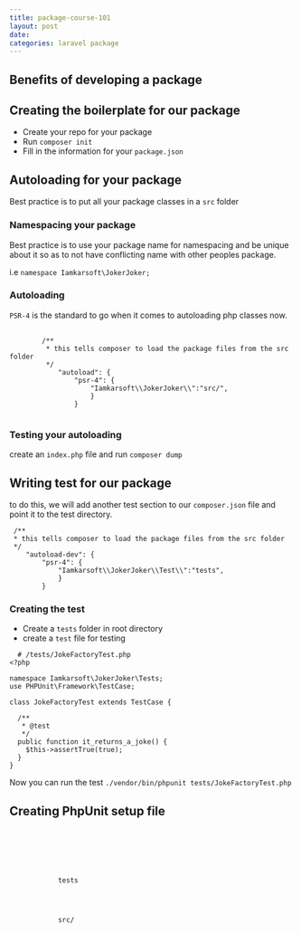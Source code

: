 ```yaml
---
title: package-course-101
layout: post
date: 
categories: laravel package
---
```



## Benefits of developing a package



## Creating the boilerplate for our package  
  

- Create your repo for your package
- Run `composer init`
- Fill in the information for your `package.json`
  


## Autoloading for your package

Best practice is to put all your package classes in a `src` folder  
  
### Namespacing your package  
  
Best practice is to use your package name for namespacing and be unique about it so as to not have conflicting name with other peoples package.  
  
i.e `namespace Iamkarsoft\JokerJoker;`  
  
### Autoloading   
  

`PSR-4` is the standard to go when it comes to autoloading php classes now.  
  
<pre>
    <code>
        /**
         * this tells composer to load the package files from the src folder
         */
            "autoload": {
                "psr-4": {
                    "Iamkarsoft\\JokerJoker\\":"src/",
                    }
                }
    </code>
</pre>
   

### Testing your autoloading
  
  create an `index.php` file and run `composer dump`  

## Writing test for our package
  
to do this, we will add another test section to our `composer.json` file and point it to the test directory.   
  
```
 /**
 * this tells composer to load the package files from the src folder
 */
    "autoload-dev": {
        "psr-4": {
            "Iamkarsoft\\JokerJoker\\Test\\":"tests",
            }
        }

```

  
### Creating the test
  
  - Create a `tests` folder in root directory
  - create a `test` file for testing

  

```
  # /tests/JokeFactoryTest.php 
<?php

namespace Iamkarsoft\JokerJoker\Tests;
use PHPUnit\Framework\TestCase;

class JokeFactoryTest extends TestCase {

  /**
   * @test
   */
  public function it_returns_a_joke() {
    $this->assertTrue(true);
  }
}
```

  

Now you can run the test `./vendor/bin/phpunit tests/JokeFactoryTest.php`  
  
  

## Creating PhpUnit setup file  
  

<pre>
  <code>
    <?xml version="1.0"  encoding="UTF-8" ?>

      <phpunit bootstrap="vendor/autoload.php"
           backupGlobals="false"
           backupStaticAttributes="false"
           colors="true"
           verbose="true"
           convertErrorsToExceptions="true"
           convertNoticesToExceptions="true"
           convertWarningsToExceptions="true"
           processIsolation="false"
           stopOnFailure="false">
        <testsuites>
          <testsuite name="JokerJoker Test Suite">
            <directory>tests</directory>
          </testsuite>
        </testsuites>
        <filter>
          <whitelist>
            <directory suffix=".php">src/</directory>
          </whitelist>
        </filter>
        <logging>
          <log type="tap" target="build/report.tap"/>
          <log type="junit" target="build/report.junit.xml"/>
          <log type="coverage-text" target="build/coverage.txt"/>
          <log type="coverage-clover" target="logs/clover.xml"/>
        </logging>
      </phpunit>
  </code>
</pre>